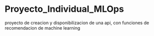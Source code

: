 # Proyecto_Individual_MLOps
 proyecto de creacion y disponibilizacion de una api, con funciones de recomendacion de machine learning
